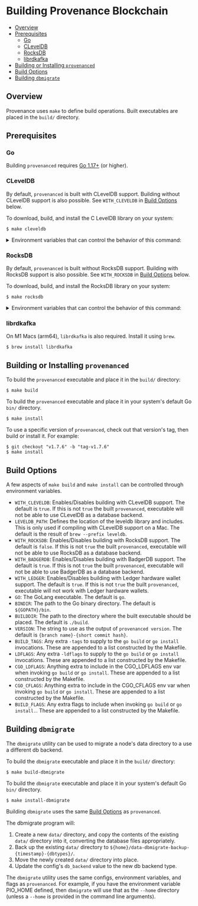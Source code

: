 # Building Provenance Blockchain

<!-- TOC -->
  - [Overview](#overview)
  - [Prerequisites](#prerequisites)
    - [Go](#go)
    - [CLevelDB](#cleveldb)
    - [RocksDB](#rocksdb)
    - [librdkafka](#librdkafka)
  - [Building or Installing `provenanced`](#building-or-installing-provenanced)
  - [Build Options](#build-options)
  - [Building `dbmigrate`](#building-dbmigrate)



## Overview

Provenance uses `make` to define build operations.
Built executables are placed in the `build/` directory.

## Prerequisites

### Go

Building `provenanced` requires [Go 1.17+](https://golang.org/dl/) (or higher).

### CLevelDB

By default, `provenanced` is built with CLevelDB support.
Building without CLevelDB support is also possible. See `WITH_CLEVELDB` in [Build Options](#build-options) below.

To download, build, and install the C LevelDB library on your system:
```console
$ make cleveldb
```

<details>
<summary>Environment variables that can control the behavior of this command:</summary>

* `CLEVELDBDB_VERSION` will install a version other than the one defined in the `Makefile`.
  Do not include the `v` at the beginning of the version number.
  Example: `CLEVELDBDB_VERSION=1.22 make cleveldb`.
  The default is `1.23`
* `CLEVELDB_JOBS` will control the number of parallel jobs used to build the library.
  The default is the result of the `nproc` command.
  More parallel jobs can speed up the build.
  Fewer parallel jobs can alleviate memory problems/crashes that can be encountered during a build.
* `CLEVELDB_DO_BUILD` defines whether to build cleveldb.
  The default is `true`.
* `CLEVELDB_DO_INSTALL` defines whether to install cleveldb.
  The default is `true`.
* `CLEVELDB_SUDO` defines whether to use `sudo` for the installation of the built library.
  The difference between `sudo make cleveldb` and `CLEVELDB_SUDO=true make cleveldb`
  is that the latter will use `sudo` only for the installation (the download and build still use your current user).
  Some systems (e.g. Ubuntu) might require this.
  The default is `true` if the `sudo` command is found, or `false` otherwise.
* `CLEVELDB_DO_CLEANUP` defines whether to delete the downloaded and unpacked repo when done.
  The default is `true`.
</details>

### RocksDB

By default, `provenanced` is built without RocksDB support.
Building with RocksDB support is also possible. See `WITH_ROCKSDB` in [Build Options](#build-options) below.

To download, build, and install the RocksDB library on your system:
```console
$ make rocksdb
```

<details>
<summary>Environment variables that can control the behavior of this command:</summary>

* `ROCKSDB_VERSION` will install a version other than the one defined in the `Makefile`.
  Do not include the `v` at the beginning of the version number.
  Example: `ROCKSDB_VERSION=6.17.3 make rocksdb`.
  The default is `6.29.4`
* `ROCKSDB_JOBS` will control the number of parallel jobs used to build the library.
  The default is the result of the `nproc` command.
  More parallel jobs can speed up the build.
  Fewer parallel jobs can alleviate memory problems/crashes that can be encountered during a build.
* `ROCKSDB_WITH_SHARED` defines whether to build and install the shared (dynamic) library.
  The default is `true`.
* `ROCKSDB_WITH_STATIC` defines whether to build and install the static library.
  The default is `false`.
* `ROCKSDB_DO_BUILD` defines whether to build rocksdb.
  The default is `true`.
* `ROCKSDB_DO_INSTALL` defines whether to install rocksdb.
  The default is `true`.
* `ROCKSDB_SUDO` defines whether to use `sudo` for the installation of the built library.
  The difference between `sudo make rocksdb` and `ROCKSDB_SUDO=true make rocksdb`
  is that the latter will use `sudo` only for the installation (the download and build still use your current user).
  Some systems (e.g. Ubuntu) might require this.
  The default is `true` if the `sudo` command is found, or `false` otherwise.
* `ROCKSDB_DO_CLEANUP` defines whether to delete the downloaded and unpacked repo when done.
  The default is `true`.
</details>

### librdkafka

On M1 Macs (arm64), `librdkafka` is also required. Install it using `brew`.

```console
$ brew install librdkafka
```

## Building or Installing `provenanced`

To build the `provenanced` executable and place it in the `build/` directory:
```console
$ make build
```

To build the `provenanced` executable and place it in your system's default Go `bin/` directory.
```console
$ make install
```

To use a specific version of `provenanced`, check out that version's tag, then build or install it.
For example:
```console
$ git checkout "v1.7.6" -b "tag-v1.7.6"
$ make install
```

## Build Options

A few aspects of `make build` and `make install` can be controlled through environment variables.

* `WITH_CLEVELDB`: Enables/Disables building with CLevelDB support.
  The default is `true`.
  If this is not `true` the built `provenanced`, executable will not be able to use CLevelDB as a database backend.
* `LEVELDB_PATH`: Defines the location of the leveldb library and includes.
  This is only used if compiling with CLevelDB support on a Mac.
  The default is the result of `brew --prefix leveldb`.
* `WITH_ROCKSDB`: Enables/Disables building with RocksDB support.
  The default is `false`.
  If this is not `true` the built `provenanced`, executable will not be able to use RocksDB as a database backend.
* `WITH_BADGERDB`: Enables/Disables building with BadgerDB support.
  The default is `true`.
  If this is not `true` the built `provenanced`, executable will not be able to use BadgerDB as a database backend.
* `WITH_LEDGER`: Enables/Disables building with Ledger hardware wallet support.
  The default is `true`.
  If this is not `true` the built `provenanced`, executable will not work with Ledger hardware wallets.
* `GO`: The GoLang executable.
  The default is `go`.
* `BINDIR`: The path to the Go binary directory.
  The default is `${GOPATH}/bin`.
* `BUILDDIR`: The path to the directory where the built executable should be placed.
  The default is `./build`.
* `VERSION`: The string to use as the output of `provenanced version`.
  The default is `{branch name}-{short commit hash}`.
* `BUILD_TAGS`: Any extra `-tags` to supply to the `go build` or `go install` invocations.
  These are appended to a list constructed by the Makefile.
* `LDFLAGS`: Any extra `-ldflags` to supply to the `go build` or `go install` invocations.
  These are appended to a list constructed by the Makefile.
* `CGO_LDFLAGS`: Anything extra to include in the CGO_LDFLAGS env var when invoking `go build` or `go install`.
  These are appended to a list constructed by the Makefile.
* `CGO_CFLAGS`: Anything extra to include in the CGO_CFLAGS env var when invoking `go build` or `go install`.
  These are appended to a list constructed by the Makefile.
* `BUILD_FLAGS`: Any extra flags to include when invoking `go build` or `go install.`.
  These are appended to a list constructed by the Makefile.

## Building `dbmigrate`

The `dbmigrate` utility can be used to migrate a node's data directory to a use a different db backend.

To build the `dbmigrate` executable and place it in the `build/` directory:
```console
$ make build-dbmigrate
```

To build the `dbmigrate` executable and place it in your system's default Go `bin/` directory.
```console
$ make install-dbmigrate
```

Building `dbmigrate` uses the same [Build Options](#build-options) as `provenanced`.

The dbmigrate program will:
1. Create a new `data/` directory, and copy the contents of the existing `data/` directory into it, converting the database files appropriately.
2. Back up the existing `data/` directory to `${home}/data-dbmigrate-backup-{timestamp}-{dbtypes}/`.
3. Move the newly created `data/` directory into place.
4. Update the config's `db_backend` value to the new db backend type.

The `dbmigrate` utility uses the same configs, environment variables, and flags as `provenanced`.
For example, if you have the environment variable PIO_HOME defined, then `dbmigrate` will use that as the `--home` directory (unless a `--home` is provided in the command line arguments).
